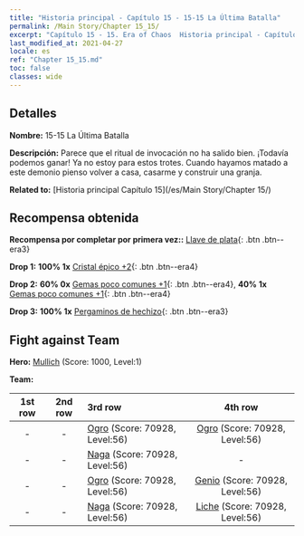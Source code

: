 ```yaml
---
title: "Historia principal - Capítulo 15 - 15-15 La Última Batalla"
permalink: /Main Story/Chapter 15_15/
excerpt: "Capítulo 15 - 15. Era of Chaos  Historia principal - Capítulo 15_15. 15-15 La Última Batalla"
last_modified_at: 2021-04-27
locale: es
ref: "Chapter 15_15.md"
toc: false
classes: wide
---
```


## Detalles

 **Nombre:** 15-15 La Última Batalla

 **Descripción:** Parece que el ritual de invocación no ha salido bien. ¡Todavía podemos ganar! Ya no estoy para estos trotes. Cuando hayamos matado a este demonio pienso volver a casa, casarme y construir una granja.

 **Related to:** [Historia principal Capítulo 15](/es/Main Story/Chapter 15/)

## Recompensa obtenida

 **Recompensa por completar por primera vez::** [Llave de plata](/ItemsES/con_693/){: .btn .btn--era3}

 **Drop 1:** **100% 1x** [Cristal épico +2](/ItemsES/mat_52/){: .btn .btn--era4}

 **Drop 2:** **60% 0x** [Gemas poco comunes +1](/ItemsES/mat_44/){: .btn .btn--era4}, **40% 1x** [Gemas poco comunes +1](/ItemsES/mat_44/){: .btn .btn--era4}

 **Drop 3:** **100% 1x** [Pergaminos de hechizo](/ItemsES/con_694/){: .btn .btn--era3}


## Fight against Team
 **Hero:** [Mullich](/es/heroes/Mullich/) (Score: 1000, Level:1)

 **Team:**


  | 1st row | 2nd row | 3rd row | 4th row |
  |:----:|:----:|:----|:----:|
  | - | - | [Ogro](/es/units/Ogre/) (Score: 70928, Level:56)  | [Ogro](/es/units/Ogre/) (Score: 70928, Level:56)  |
  | - | - | [Naga](/es/units/Naga/) (Score: 70928, Level:56)  | - |
  | - | - | [Ogro](/es/units/Ogre/) (Score: 70928, Level:56)  | [Genio](/es/units/Genie/) (Score: 70928, Level:56)  |
  | - | - | [Naga](/es/units/Naga/) (Score: 70928, Level:56)  | [Liche](/es/units/Lich/) (Score: 70928, Level:56)  |


